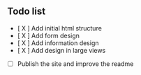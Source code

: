 ## Todo list

- [ X ] Add initial html structure
- [ X ] Add form design
- [ X ] Add information design
- [ X ] Add design in large views
- [  ] Publish the site and improve the readme